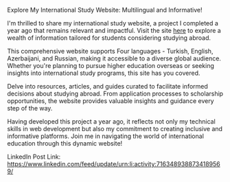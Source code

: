 Explore My International Study Website: Multilingual and Informative!

I'm thrilled to share my international study website, a project I completed a year ago that remains relevant and impactful. Visit the site [here](https://kamilsadigov.com/) to explore a wealth of information tailored for students considering studying abroad.

This comprehensive website supports Four languages - Turkish, English, Azerbaijani, and Russian, making it accessible to a diverse global audience. Whether you're planning to pursue higher education overseas or seeking insights into international study programs, this site has you covered.

Delve into resources, articles, and guides curated to facilitate informed decisions about studying abroad. From application processes to scholarship opportunities, the website provides valuable insights and guidance every step of the way.

Having developed this project a year ago, it reflects not only my technical skills in web development but also my commitment to creating inclusive and informative platforms. Join me in navigating the world of international education through this dynamic website!

LinkedIn Post Link: https://www.linkedin.com/feed/update/urn:li:activity:7163489388734189569/
